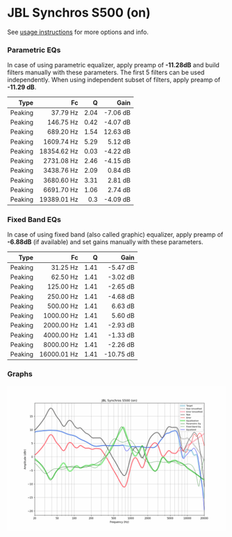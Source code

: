 # JBL Synchros S500 (on)
See [usage instructions](https://github.com/jaakkopasanen/AutoEq#usage) for more options and info.

### Parametric EQs
In case of using parametric equalizer, apply preamp of **-11.28dB** and build filters manually
with these parameters. The first 5 filters can be used independently.
When using independent subset of filters, apply preamp of **-11.29 dB**.

| Type    | Fc          |    Q | Gain     |
|--------:|------------:|-----:|---------:|
| Peaking | 37.79 Hz    | 2.04 | -7.06 dB |
| Peaking | 146.75 Hz   | 0.42 | -4.07 dB |
| Peaking | 689.20 Hz   | 1.54 | 12.63 dB |
| Peaking | 1609.74 Hz  | 5.29 | 5.12 dB  |
| Peaking | 18354.62 Hz | 0.03 | -4.22 dB |
| Peaking | 2731.08 Hz  | 2.46 | -4.15 dB |
| Peaking | 3438.76 Hz  | 2.09 | 0.84 dB  |
| Peaking | 3680.60 Hz  | 3.31 | 2.81 dB  |
| Peaking | 6691.70 Hz  | 1.06 | 2.74 dB  |
| Peaking | 19389.01 Hz | 0.3  | -4.09 dB |

### Fixed Band EQs
In case of using fixed band (also called graphic) equalizer, apply preamp of **-6.88dB**
(if available) and set gains manually with these parameters.

| Type    | Fc          |    Q | Gain      |
|--------:|------------:|-----:|----------:|
| Peaking | 31.25 Hz    | 1.41 | -5.47 dB  |
| Peaking | 62.50 Hz    | 1.41 | -3.02 dB  |
| Peaking | 125.00 Hz   | 1.41 | -2.65 dB  |
| Peaking | 250.00 Hz   | 1.41 | -4.68 dB  |
| Peaking | 500.00 Hz   | 1.41 | 6.63 dB   |
| Peaking | 1000.00 Hz  | 1.41 | 5.60 dB   |
| Peaking | 2000.00 Hz  | 1.41 | -2.93 dB  |
| Peaking | 4000.00 Hz  | 1.41 | -1.33 dB  |
| Peaking | 8000.00 Hz  | 1.41 | -2.26 dB  |
| Peaking | 16000.01 Hz | 1.41 | -10.75 dB |

### Graphs
![](./JBL%20Synchros%20S500%20(on).png)